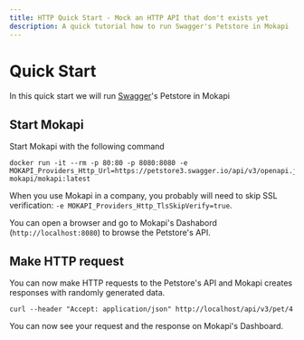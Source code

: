 ```yaml
---
title: HTTP Quick Start - Mock an HTTP API that don't exists yet
description: A quick tutorial how to run Swagger's Petstore in Mokapi
---
```

# Quick Start
In this quick start we will run [Swagger](https://swagger.io/)'s Petstore in Mokapi

## Start Mokapi
Start Mokapi with the following command

```
docker run -it --rm -p 80:80 -p 8080:8080 -e MOKAPI_Providers_Http_Url=https://petstore3.swagger.io/api/v3/openapi.json mokapi/mokapi:latest
```
When you use Mokapi in a company, you probably will need to skip SSL verification: `-e MOKAPI_Providers_Http_TlsSkipVerify=true`.

You can open a browser and go to Mokapi's Dashabord (`http://localhost:8080`) to browse the Petstore's API.

## Make HTTP request
You can now make HTTP requests to the Petstore's API and Mokapi creates responses with randomly generated data.

```
curl --header "Accept: application/json" http://localhost/api/v3/pet/4
```
You can now see your request and the response on Mokapi's Dashboard.